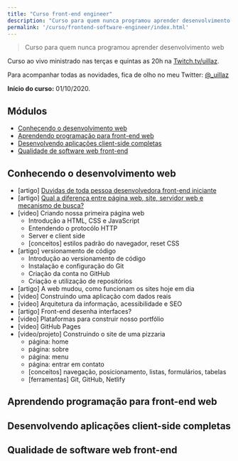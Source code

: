 ```yaml
---
title: "Curso front-end engineer"
description: "Curso para quem nunca programou aprender desenvolvimento web"
permalink: '/curso/frontend-software-engineer/index.html'
---
```

> Curso para quem nunca programou aprender desenvolvimento web

Curso ao vivo ministrado nas terças e quintas as 20h na [Twitch.tv/uillaz](https://www.twitch.tv/uillaz).

Para acompanhar todas as novidades, fica de olho no meu Twitter: [@_uillaz](https://twitter.com/_uillaz)

**Início do curso:** 01/10/2020.

## Módulos

<!-- vscode-markdown-toc -->
* [Conhecendo o desenvolvimento web](#Conhecendoodesenvolvimentoweb)
* [Aprendendo programação para front-end web](#Aprendendoprogramaoparafront-endweb)
* [Desenvolvendo aplicações client-side completas](#Desenvolvendoaplicaesclient-sidecompletas)
* [Qualidade de software web front-end](#Qualidadedesoftwarewebfront-end)
<!-- vscode-markdown-toc-config
	numbering=false
	autoSave=true
	/vscode-markdown-toc-config -->
<!-- /vscode-markdown-toc -->

## <a name='Conhecendoodesenvolvimentoweb'></a>Conhecendo o desenvolvimento web

- [artigo] [Duvidas de toda pessoa desenvolvedora front-end iniciante](https://woliveiras.com.br/posts/duvidas-frontend-iniciante/)
- [artigo] [Qual a diferença entre página web, site, servidor web e mecanismo de busca?](https://developer.mozilla.org/pt-BR/docs/Learn/Common_questions/Pages_sites_servers_and_search_engines)
- [video] Criando nossa primeira página web
	- Introdução a HTML, CSS e JavaScript
	- Entendendo o protocólo HTTP
	- Server e client side
	- [conceitos] estilos padrão do navegador, reset CSS
- [artigo] versionamento de código
	- Introdução ao versionamento de código
	- Instalação e configuração do Git
	- Criação da conta no GitHub
	- Criação e utilização de repositórios
- [artigo] A web mudou, como funcionam os sites hoje em dia
- [video] Construindo uma aplicação com dados reais
- [video] Arquitetura da informação, acessibilidade e SEO
- [artigo] Front-end desenha interfaces?
- [video] Plataformas para construir nosso portfólio
- [video] GitHub Pages
- [video/projeto] Construindo o site de uma pizzaria
	- página: home
	- página: sobre
	- página: menu
	- página: entrar em contato
	- [conceitos] navegação, posicionamento, listas, formulários, tabelas
	- [ferramentas] Git, GitHub, Netlify

## <a name='Aprendendoprogramaoparafront-endweb'></a>Aprendendo programação para front-end web
## <a name='Desenvolvendoaplicaesclient-sidecompletas'></a>Desenvolvendo aplicações client-side completas
## <a name='Qualidadedesoftwarewebfront-end'></a>Qualidade de software web front-end